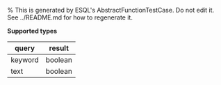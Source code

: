% This is generated by ESQL's AbstractFunctionTestCase. Do not edit it. See ../README.md for how to regenerate it.

**Supported types**

| query | result |
| --- | --- |
| keyword | boolean |
| text | boolean |

